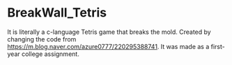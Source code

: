 # BreakWall_Tetris
It is literally a c-language Tetris game that breaks the mold. Created by changing the code from https://m.blog.naver.com/azure0777/220295388741.
It was made as a first-year college assignment.
